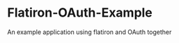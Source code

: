 Flatiron-OAuth-Example
======================

An example application using flatiron and OAuth together